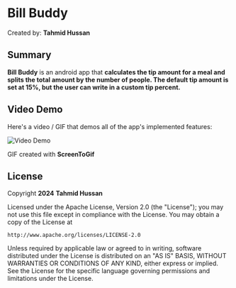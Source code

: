<!-- (This is a comment) INSTRUCTIONS: Go through this page and fill out any **bolded** entries with their correct values.-->

# Bill Buddy

Created by: **Tahmid Hussan**

## Summary

**Bill Buddy** is an android app that **calculates the tip amount for a meal and splits the total amount by the number of people. The default tip amount is set at 15%, but the user can write in a custom tip percent.**


## Video Demo

Here's a video / GIF that demos all of the app's implemented features:

<img src='https://i.imgur.com/7q23zli.gif' title='Video Demo' width='' alt='Video Demo' />

GIF created with **ScreenToGif**

<!-- Recommended tools:
- [Kap](https://getkap.co/) for macOS
- [ScreenToGif](https://www.screentogif.com/) for Windows
- [peek](https://github.com/phw/peek) for Linux. -->

## License

Copyright **2024** **Tahmid Hussan**

Licensed under the Apache License, Version 2.0 (the "License");
you may not use this file except in compliance with the License.
You may obtain a copy of the License at

    http://www.apache.org/licenses/LICENSE-2.0

Unless required by applicable law or agreed to in writing, software
distributed under the License is distributed on an "AS IS" BASIS,
WITHOUT WARRANTIES OR CONDITIONS OF ANY KIND, either express or implied.
See the License for the specific language governing permissions and
limitations under the License.
